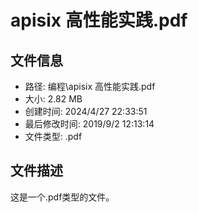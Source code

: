 ﻿# apisix 高性能实践.pdf

## 文件信息
- 路径: 编程\apisix 高性能实践.pdf
- 大小: 2.82 MB
- 创建时间: 2024/4/27 22:33:51
- 最后修改时间: 2019/9/2 12:13:14
- 文件类型: .pdf

## 文件描述
这是一个.pdf类型的文件。

